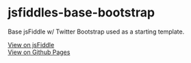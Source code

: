 jsfiddles-base-bootstrap
==============

Base jsFiddle w/ Twitter Bootstrap used as a starting template.

[View on jsFiddle](http://jsfiddle.net/gh/get/library/pure/sskeller/jsfiddles-base-bootstrap/tree/master/demo/)  
[View on Github Pages](http://sskeller.github.io/jsfiddles-base-bootstrap/)
